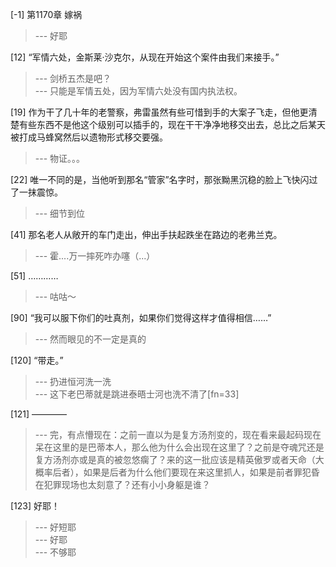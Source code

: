 
[-1] 第1170章 嫁祸
>--- 好耶<br>

[12] “军情六处，金斯莱·沙克尔，从现在开始这个案件由我们来接手。”
>--- 剑桥五杰是吧？<br>
>--- 只能是军情五处，因为军情六处没有国内执法权。<br>

[19] 作为干了几十年的老警察，弗雷虽然有些可惜到手的大案子飞走，但他更清楚有些东西不是他这个级别可以插手的，现在干干净净地移交出去，总比之后某天被打成马蜂窝然后以遗物形式移交要强。
>--- 物证。。。<br>

[22] 唯一不同的是，当他听到那名“管家”名字时，那张黝黑沉稳的脸上飞快闪过了一抹震惊。
>--- 细节到位<br>

[41] 那名老人从敞开的车门走出，伸出手扶起跌坐在路边的老弗兰克。
>--- 霍....万一摔死咋办噻（...）<br>

[51] …………
>--- 咕咕～<br>

[90] “我可以服下你们的吐真剂，如果你们觉得这样才值得相信……”
>--- 然而眼见的不一定是真的<br>

[120] “带走。”
>--- 扔进恒河洗一洗<br>
>--- 这下老巴蒂就是跳进泰晤士河也洗不清了[fn=33]<br>

[121] ————
>--- 完，有点懵现在：之前一直以为是复方汤剂变的，现在看来最起码现在呆在这里的是巴蒂本人，那么他为什么会出现在这里了？之前是夺魂咒还是复方汤剂亦或是真的被忽悠瘸了？来的这一批应该是精英傲罗或者天命（大概率后者），如果是后者为什么他们要现在来这里抓人，如果是前者罪犯昏在犯罪现场也太刻意了？还有小小身躯是谁？<br>

[123] 好耶！
>--- 好短耶<br>
>--- 好耶<br>
>--- 不够耶<br>
